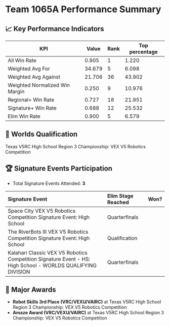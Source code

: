 # Team 1065A Performance Summary

## 📈 Key Performance Indicators
| KPI | Value | Rank | Top percentage |
| --- | ----- | ---- | ----- |
| All Win Rate | 0.905 | 1 | 1.220 |
| Weighted Avg For | 34.679 | 5 | 6.098 |
| Weighted Avg Against | 21.706 | 36 | 43.902 |
| Weighted Normalized Win Margin | 0.250 | 9 | 10.976 |
| Regional+ Win Rate | 0.727 | 18 | 21.951 |
| Signature+ Win Rate | 0.688 | 12 | 25.532 |
| Elim Win Rate | 0.900 | 5 | 6.579 |


## 🎯 Worlds Qualification
Texas V5RC High School Region 3 Championship: VEX V5 Robotics Competition

## 🏆 Signature Events Participation
- Total Signature Events Attended: **3**

| Signature Event | Elim Stage Reached | Won? |
|:----------------|:-------------------|:----|
| Space City VEX V5 Robotics Competition Signature Event: High School | Quarterfinals |  |
| The RiverBots III VEX V5 Robotics Competition Signature Event: High School | Qualification |  |
| Kalahari Classic VEX V5 Robotics Competition Signature Event - HS: High School - WORLDS QUALIFYING DIVISION | Quarterfinals |  |


## 🥇 Major Awards
- **Robot Skills 3rd Place (VRC/VEXU/VAIRC)** at Texas V5RC High School Region 3 Championship: VEX V5 Robotics Competition
- **Amaze Award (VRC/VEXU/VAIRC)** at Texas V5RC High School Region 3 Championship: VEX V5 Robotics Competition

